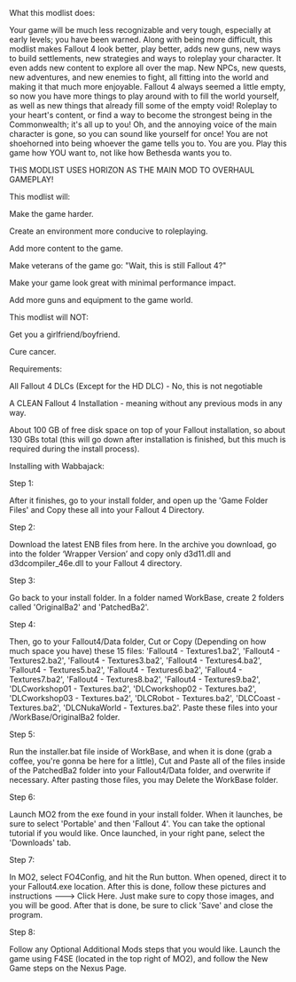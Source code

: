 What this modlist does:

Your game will be much less recognizable and very tough, especially at early levels; you have been warned. Along with being more difficult, this modlist makes Fallout 4 look better, play better, adds new guns, new ways to build settlements, new strategies and ways to roleplay your character. It even adds new content to explore all over the map. New NPCs, new quests, new adventures, and new enemies to fight, all fitting into the world and making it that much more enjoyable. Fallout 4 always seemed a little empty, so now you have more things to play around with to fill the world yourself, as well as new things that already fill some of the empty void! Roleplay to your heart's content, or find a way to become the strongest being in the Commonwealth; it's all up to you! Oh, and the annoying voice of the main character is gone, so you can sound like yourself for once! You are not shoehorned into being whoever the game tells you to. You are you. Play this game how YOU want to, not like how Bethesda wants you to.

THIS MODLIST USES HORIZON AS THE MAIN MOD TO OVERHAUL GAMEPLAY!

This modlist will:

Make the game harder.

Create an environment more conducive to roleplaying.

Add more content to the game.

Make veterans of the game go: "Wait, this is still Fallout 4?"

Make your game look great with minimal performance impact.

Add more guns and equipment to the game world.

This modlist will NOT:

Get you a girlfriend/boyfriend.

Cure cancer.

Requirements:

All Fallout 4 DLCs (Except for the HD DLC) - No, this is not negotiable

A CLEAN Fallout 4 Installation - meaning without any previous mods in any way.

About 100 GB of free disk space on top of your Fallout installation, so about 130 GBs total (this will go down after installation is finished, but this much is required during the install process).

Installing with Wabbajack:

Step 1:

After it finishes, go to your install folder, and open up the 'Game Folder Files' and Copy these all into your Fallout 4 Directory.

Step 2:

Download the latest ENB files from here. In the archive you download, go into the folder ‘Wrapper Version’ and copy only d3d11.dll and d3dcompiler_46e.dll to your Fallout 4 directory.

Step 3:

Go back to your install folder. In a folder named WorkBase, create 2 folders called 'OriginalBa2' and 'PatchedBa2'.

Step 4:

Then, go to your Fallout4/Data folder, Cut or Copy (Depending on how much space you have) these 15 files:  'Fallout4 - Textures1.ba2', 'Fallout4 - Textures2.ba2', 'Fallout4 - Textures3.ba2', 'Fallout4 - Textures4.ba2', 'Fallout4 - Textures5.ba2', 'Fallout4 - Textures6.ba2', 'Fallout4 - Textures7.ba2', 'Fallout4 - Textures8.ba2', 'Fallout4 - Textures9.ba2', 'DLCworkshop01 - Textures.ba2', 'DLCworkshop02 - Textures.ba2', 'DLCworkshop03 - Textures.ba2', 'DLCRobot - Textures.ba2', 'DLCCoast - Textures.ba2', 'DLCNukaWorld - Textures.ba2'. Paste these files into your <install folder>/WorkBase/OriginalBa2 folder.

Step 5:

Run the installer.bat file inside of WorkBase, and when it is done (grab a coffee, you're gonna be here for a little), Cut and Paste all of the files inside of the PatchedBa2 folder into your Fallout4/Data folder, and overwrite if necessary. After pasting those files, you may Delete the WorkBase folder.

Step 6:

Launch MO2 from the exe found in your install folder. When it launches, be sure to select 'Portable' and then 'Fallout 4'. You can take the optional tutorial if you would like. Once launched, in your right pane, select the 'Downloads' tab. 

Step 7:

In MO2, select FO4Config, and hit the Run button. When opened, direct it to your Fallout4.exe location. After this is done, follow these pictures and instructions --->  Click Here﻿. Just make sure to copy those images, and you will be good. After that is done, be sure to click 'Save' and close the program.

Step 8:

Follow any Optional Additional Mods steps that you would like. Launch the game using F4SE (located in the top right of MO2), and follow the New Game steps on the Nexus Page.
